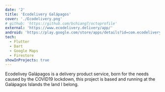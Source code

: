 ```yaml
---
date: '2'
title: 'Ecodelivery Galápagos'
cover: './Ecodelivery.png'
# github: 'https://github.com/bchiang7/octoprofile'
external: 'https://www.ecodelivery.delivery/app/'
android: 'https://play.google.com/store/apps/details?id=com.ecodelivery.market.app'
tech:
  - Flutter
  - Dart
  - Google Maps
  - Firestore
showInProjects: true
---
```


Ecodelivey Galápagos is a delivery product service, born for the needs caused by the COVID19 lockdown, this project is based and running at the Galápagos Islands the land I belong.

